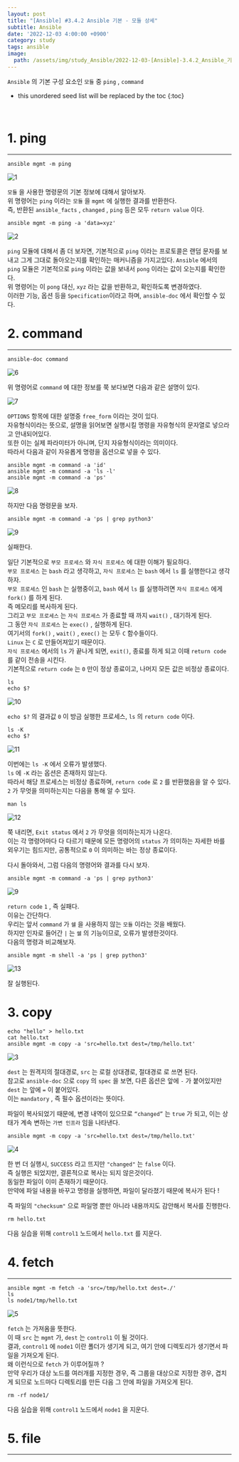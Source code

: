 ```yaml
---
layout: post
title: "[Ansible] #3.4.2 Ansible 기본 - 모듈 상세"
subtitle: Ansible
date: '2022-12-03 4:00:00 +0900'
category: study
tags: ansible
image:
  path: /assets/img/study_Ansible/2022-12-03-[Ansible]-3.4.2_Ansible_기본_-_모듈_상세/logo.png
---
```


`Ansible` 의 기본 구성 요소인 `모듈` 중 `ping` , `command` 

<!--more-->

* this unordered seed list will be replaced by the toc
{:toc}

<br>

# 1. ping
---

```shell
ansible mgmt -m ping
```

![1](/assets/img/study_Ansible/2022-12-03-[Ansible]-3.4.2_Ansible_기본_-_모듈_상세/1.png)

`모듈` 을 사용한 명령문의 기본 정보에 대해서 알아보자.<br>
위 명령어는 `ping` 이라는 `모듈` 을 `mgmt` 에 실행한 결과를 반환한다.<br>
즉, 반환된 `ansible_facts` , `changed` , `ping` 등은 모두 `return value` 이다.

```shell
ansible mgmt -m ping -a 'data=xyz'
```

![2](/assets/img/study_Ansible/2022-12-03-[Ansible]-3.4.2_Ansible_기본_-_모듈_상세/2.png)

`ping` 모듈에 대해서 좀 더 보자면, 기본적으로 `ping` 이라는 프로토콜은 랜덤 문자를 보내고 그게 그대로 돌아오는지를 확인하는 매커니즘을 가지고있다.
`Ansible` 에서의 `ping` 모듈은 기본적으로 `ping` 이라는 값을 보내서 `pong` 이라는 값이 오는지를 확인한다.<br>
위 명령어는 이 `pong` 대신, `xyz` 라는 값을 반환하고, 확인하도록 변경하였다.<br>
이러한 기능, 옵션 등을 `Specification`이라고 하며, `ansible-doc` 에서 확인할 수 있다.

# 2. command 
---

```shell
ansible-doc command
```

![6](/assets/img/study_Ansible/2022-12-03-[Ansible]-3.4.2_Ansible_기본_-_모듈_상세/6.png)

위 명령어로 `command` 에 대한 정보를 쭉 보다보면 다음과 같은 설명이 있다.

![7](/assets/img/study_Ansible/2022-12-03-[Ansible]-3.4.2_Ansible_기본_-_모듈_상세/7.png)

`OPTIONS` 항목에 대한 설명중 `free_form` 이라는 것이 있다.<br>
자유형식이라는 뜻으로, 설명을 읽어보면 실행시킬 명령을 자유형식의 문자열로 넣으라고 안내되어있다.<br>
또한 이는 실제 파라미터가 아니며, 단지 자유형식이라는 의미이다.<br>
따라서 다음과 같이 자유롭게 명령을 옵션으로 넣을 수 있다.

```shell
ansible mgmt -m command -a 'id'
ansible mgmt -m command -a 'ls -l'
ansible mgmt -m command -a 'ps'
```

![8](/assets/img/study_Ansible/2022-12-03-[Ansible]-3.4.2_Ansible_기본_-_모듈_상세/8.png)

하지만 다음 명령문을 보자.

```shell
ansible mgmt -m command -a 'ps | grep python3'
```

![9](/assets/img/study_Ansible/2022-12-03-[Ansible]-3.4.2_Ansible_기본_-_모듈_상세/9.png)

실패한다.<br>

일단 기본적으로 `부모 프로세스` 와 `자식 프로세스` 에 대한 이해가 필요하다.<br>
`부모 프로세스` 는 `bash` 라고 생각하고, `자식 프로세스` 는 `bash` 에서 `ls` 를 실행한다고 생각하자.<br>
`부모 프로세스` 인 `bash` 는 실행중이고, `bash` 에서 `ls` 를 실행하려면 `자식 프로세스` 에게 `fork()` 를 하게 된다.<br>
즉 메모리를 복사하게 된다.<br>
그리고 `부모 프로세스` 는 `자식 프로세스` 가 종료할 때 까지 `wait()` , 대기하게 된다.<br>
그 동안 `자식 프로세스` 는 `exec()` , 실행하게 된다.<br>
여기서의 `fork()` , `wait()` , `exec()` 는 모두 `C` 함수들이다.<br>
`Linux` 는 `C` 로 만들어져있기 때문이다.<br>
`자식 프로세스` 에서의 `ls` 가 끝나게 되면, `exit()`, 종료를 하게 되고 이때 `return code` 를 같이 전송을 시킨다.<br>
기본적으로 `return code` 는 `0` 만이 정상 종료이고, 나머지 모든 값은 비정상 종료이다.

```shell
ls
echo $?
```

![10](/assets/img/study_Ansible/2022-12-03-[Ansible]-3.4.2_Ansible_기본_-_모듈_상세/10.png)

`echo $?` 의 결과값 `0` 이 방금 실행한 프로세스, `ls` 의 `return code` 이다.

```shell
ls -K
echo $?
```

![11](/assets/img/study_Ansible/2022-12-03-[Ansible]-3.4.2_Ansible_기본_-_모듈_상세/11.png)

이번에는 `ls -K` 에서 오류가 발생했다.<br>
`ls` 에 `-K` 라는 옵션은 존재하지 않는다.<br>
따라서 해당 프로세스는 비정상 종료하며, `return code` 로 `2` 를 반환했음을 알 수 있다.
`2` 가 무엇을 의미하는지는 다음을 통해 알 수 있다.

```shell
man ls
```

![12](/assets/img/study_Ansible/2022-12-03-[Ansible]-3.4.2_Ansible_기본_-_모듈_상세/12.png)

쭉 내리면, `Exit status` 에서 `2` 가 무엇을 의미하는지가 나온다.<br>
이는 각 명령어마다 다 다르기 때문에 모든 명령어의 `status` 가 의미하는 자세한 바를 외우기는 힘드지만, 공통적으로 `0` 이 의미하는 바는 정상 종료이다.

다시 돌아와서, 그럼 다음의 명령어와 결과를 다시 보자.

```shell
ansible mgmt -m command -a 'ps | grep python3'
```

![9](/assets/img/study_Ansible/2022-12-03-[Ansible]-3.4.2_Ansible_기본_-_모듈_상세/9.png)

`return code` `1` , 즉 실패다.<br>
이유는 간단하다.<br>
우리는 앞서 `command` 가 `쉘` 을 사용하지 않는 `모듈` 이라는 것을 배웠다.<br>
하지만 인자로 들어간 `|` 는 `쉘` 의 기능이므로, 오류가 발생한것이다.<br>
다음의 명령과 비교해보자.<br>

```shell
ansible mgmt -m shell -a 'ps | grep python3'
```

![13](/assets/img/study_Ansible/2022-12-03-[Ansible]-3.4.2_Ansible_기본_-_모듈_상세/13.png)

잘 실행된다.

# 3. copy

```shell
echo "hello" > hello.txt
cat hello.txt
ansible mgmt -m copy -a 'src=hello.txt dest=/tmp/hello.txt'
```

![3](/assets/img/study_Ansible/2022-12-03-[Ansible]-3.4.2_Ansible_기본_-_모듈_상세/3.png)

`dest` 는 원격지의 절대경로, `src` 는 로컬 상대경로, 절대경로 로 쓰면 된다.<br>
참고로 `ansible-doc` 으로 `copy` 의 `spec` 을 보면, 다른 옵션은 앞에 `-` 가 붙어있지만 `dest` 는 앞에 `=` 이 붙어있다.<br>
이는 `mandatory` , 즉 필수 옵션이라는 뜻이다.

파일이 복사되었기 때문에, 변경 내역이 있으므로 `“changed”` 는 `true` 가 되고, 이는 상태가 계속 변하는 `가변 인프라` 임을 나타낸다.


```shell
ansible mgmt -m copy -a 'src=hello.txt dest=/tmp/hello.txt'
```

![4](/assets/img/study_Ansible/2022-12-03-[Ansible]-3.4.2_Ansible_기본_-_모듈_상세/4.png)

한 번 더 실행시, `SUCCESS` 라고 뜨지만 `"changed"` 는 `false` 이다.<br>
즉 실행은 되었지만, 결론적으로 복사는 되지 않은것이다.<br>
동일한 파일이 이미 존재하기 때문이다.<br>
만약에 파일 내용을 바꾸고 명령을 실행하면, 파일이 달라졌기 때문에 복사가 된다 !<br>

즉 파일의 `"checksum"` 으로 파일명 뿐만 아니라 내용까지도 감안해서 복사를 진행한다.

```shell
rm hello.txt
```

다음 실습을 위해 `control1` 노드에서 `hello.txt` 를 지운다.

# 4. fetch
---

```shell
ansible mgmt -m fetch -a 'src=/tmp/hello.txt dest=./'
ls
ls node1/tmp/hello.txt
```

![5](/assets/img/study_Ansible/2022-12-03-[Ansible]-3.4.2_Ansible_기본_-_모듈_상세/5.png)

`fetch` 는 가져옴을 뜻한다.<br>
이 때 `src` 는 `mgmt` 가, `dest` 는 `control1` 이 될 것이다.<br>
결과, `control1` 에 `node1` 이란 폴더가 생기게 되고, 여기 안에 디렉토리가 생기면서 파일을 가져오게 된다.<br>
왜 이런식으로 `fetch` 가 이루어질까 ? <br>
만약 우리가 대상 노드를 여러개를 지정한 경우, 즉 그룹을 대상으로 지정한 경우, 겹치게 되므로 노드마다 디렉토리를 만든 다음 그 안에 파일을 가져오게 된다.

```shell
rm -rf node1/
```

다음 실습을 위해 `control1` 노드에서 `node1` 을 지운다.

# 5. file
---

